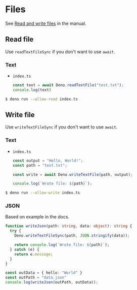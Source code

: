 # Files

See [Read and write files](https://deno.land/manual/examples/read_write_files) in the manual.


## Read file

Use `readTextFileSync` if you don't want to use `await`.

### Text

- `index.ts`
    ```typescript
    const text = await Deno.readTextFile("test.txt");
    console.log(text)
    ```

```sh
$ deno run --allow-read index.ts
```


## Write file

Use `writeTextFileSync` if you don't want to use `await`.

### Text

- `index.ts`
    ```typescript
    const output = "Hello, World!";
    const path = "test.txt";

    const write = await Deno.writeTextFile(path, output);

    console.log(`Wrote file: ${path}`);
    ```
    
```sh
$ deno run --allow-write index.ts
```

### JSON

Based on example in the docs.

```typescript
function writeJson(path: string, data: object): string {
  try {
    Deno.writeTextFileSync(path, JSON.stringify(data));

    return console.log(`Wrote file: ${path}`);
  } catch (e) {
    return e.message;
  }
}

const outData = { hello: "World" }
const outPath = "data.json"
console.log(writeJson(outPath, outData));
```
